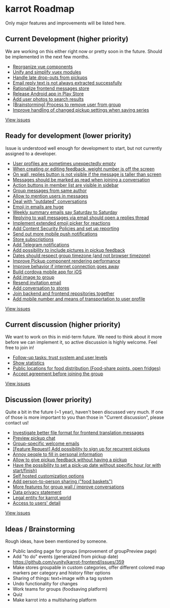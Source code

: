 # karrot Roadmap

Only major features and improvements will be listed here.

## Current Development (higher priority)

We are working on this either right now or pretty soon in the future. Should be implemented in the next few months.

- [Reorganize vue components](https://github.com/yunity/karrot-frontend/issues/1124)
- [Unify and simplify vuex modules](https://github.com/yunity/karrot-frontend/issues/1110)
- [Handle late drop-outs from pickups](https://github.com/yunity/karrot-frontend/issues/1108)
- [Email reply text is not always extracted successfully](https://github.com/yunity/karrot-frontend/issues/1096)
- [Rationalize frontend messages store](https://github.com/yunity/karrot-frontend/issues/1091)
- [Release Android app in Play Store](https://github.com/yunity/karrot-frontend/issues/984)
- [Add user photos to search results](https://github.com/yunity/karrot-frontend/issues/865)
- [[Brainstorming] Process to remove user from group](https://github.com/yunity/karrot-frontend/issues/853)
- [Improve handling of changed pickup settings when saving series](https://github.com/yunity/karrot-frontend/issues/797)

[View issues](https://github.com/yunity/karrot-frontend/milestone/14)

## Ready for development (lower priority)

Issue is understood well enough for development to start, but not currently assigned to a developer.

- [User profiles are sometimes unexpectedly empty](https://github.com/yunity/karrot-frontend/issues/1117)
- [When creating or editing feedback, weight number is off the screen](https://github.com/yunity/karrot-frontend/issues/1111)
- [On wall, replies button is not visible if the message is taller than screen](https://github.com/yunity/karrot-frontend/issues/1107)
- [Messages should be marked as read when joining a conversation](https://github.com/yunity/karrot-frontend/issues/1106)
- [Action buttons in member list are visible in sidebar](https://github.com/yunity/karrot-frontend/issues/1105)
- [Group messages from same author](https://github.com/yunity/karrot-frontend/issues/1093)
- [Allow to mention users in messages](https://github.com/yunity/karrot-frontend/issues/1092)
- [Deal with "outdated" conversations](https://github.com/yunity/karrot-frontend/issues/1088)
- [Emoji in emails are huge](https://github.com/yunity/karrot-frontend/issues/1087)
- [Weekly summary emails say Saturday to Saturday](https://github.com/yunity/karrot-frontend/issues/1083)
- [Replying to wall messages via email should open a replies thread](https://github.com/yunity/karrot-frontend/issues/1079)
- [Implement extended emoji picker for reactions](https://github.com/yunity/karrot-frontend/issues/1072)
- [Add Content Security Policies and set up reporting](https://github.com/yunity/karrot-frontend/issues/1068)
- [Send out more mobile push notifications](https://github.com/yunity/karrot-frontend/issues/1027)
- [Store subscriptions](https://github.com/yunity/karrot-frontend/issues/986)
- [Add Telegram notifications](https://github.com/yunity/karrot-frontend/issues/982)
- [Add possibility to include pictures in pickup feedback](https://github.com/yunity/karrot-frontend/issues/963)
- [Dates should respect group timezone (and not browser timezone)](https://github.com/yunity/karrot-frontend/issues/959)
- [Improve Pickup component rendering performance](https://github.com/yunity/karrot-frontend/issues/952)
- [Improve behavior if internet connection goes away](https://github.com/yunity/karrot-frontend/issues/949)
- [Build cordova mobile app for iOS](https://github.com/yunity/karrot-frontend/issues/938)
- [Add image to group](https://github.com/yunity/karrot-frontend/issues/891)
- [Resend invitation email](https://github.com/yunity/karrot-frontend/issues/837)
- [Add conversation to stores](https://github.com/yunity/karrot-frontend/issues/649)
- [Join backend and frontend repositories together](https://github.com/yunity/karrot-frontend/issues/613)
- [Add mobile number and means of transportation to user profile](https://github.com/yunity/karrot-frontend/issues/552)

[View issues](https://github.com/yunity/karrot-frontend/milestone/12)

## Current discussion (higher priority)

We want to work on this in mid-term future. We need to think about it more before we can implement it, so active discussion is highly welcome. Feel free to join in!

- [Follow-up tasks: trust system and user levels](https://github.com/yunity/karrot-frontend/issues/1095)
- [Show statistics](https://github.com/yunity/karrot-frontend/issues/355)
- [Public locations for food distribution (Food-share points, open fridges)](https://github.com/yunity/karrot-frontend/issues/354)
- [Accept agreement before joining the group](https://github.com/yunity/karrot-frontend/issues/324)

[View issues](https://github.com/yunity/karrot-frontend/milestone/9)

## Discussion (lower priority)

Quite a bit in the future (~1 year), haven't been discussed very much. If one of those is more important to you than those in "Current discussion", please contact us!

- [Investigate better file format for frontend translation messages](https://github.com/yunity/karrot-frontend/issues/1118)
- [Preview pickup chat](https://github.com/yunity/karrot-frontend/issues/1046)
- [Group-specific welcome emails](https://github.com/yunity/karrot-frontend/issues/1038)
- [[Feature Request] Add possibility to sign up for recurrent pickups](https://github.com/yunity/karrot-frontend/issues/1035)
- [Annoy people to fill in personal information](https://github.com/yunity/karrot-frontend/issues/983)
- [Allow to give pickup feedback without having a pickup](https://github.com/yunity/karrot-frontend/issues/981)
- [Have the possibility to set a pick-up date without specific hour (or with start/finish)](https://github.com/yunity/karrot-frontend/issues/709)
- [Self hosted customization options](https://github.com/yunity/karrot-frontend/issues/676)
- [Add person-to-person sharing ("food baskets")](https://github.com/yunity/karrot-frontend/issues/672)
- [More features for group wall / improve conversations](https://github.com/yunity/karrot-frontend/issues/610)
- [Data privacy statement](https://github.com/yunity/karrot-frontend/issues/607)
- [Legal entity for karrot.world](https://github.com/yunity/karrot-frontend/issues/606)
- [Access to users' detail](https://github.com/yunity/karrot-frontend/issues/428)

[View issues](https://github.com/yunity/karrot-frontend/milestone/10)

## Ideas / Brainstorming

Rough ideas, have been mentioned by someone.

- Public landing page for groups (improvement of groupPreview page)
- Add "to do" events (generalized from pickup date) https://github.com/yunity/karrot-frontend/issues/359
- Make stores groupable in custom categories, offer different colored map markers per category and history filter options
- Sharing of things: text+image with a tag system
- Undo functionality for changes
- Work teams for groups (foodsaving platform)
- Quiz
- Make karrot into a multisharing platform

